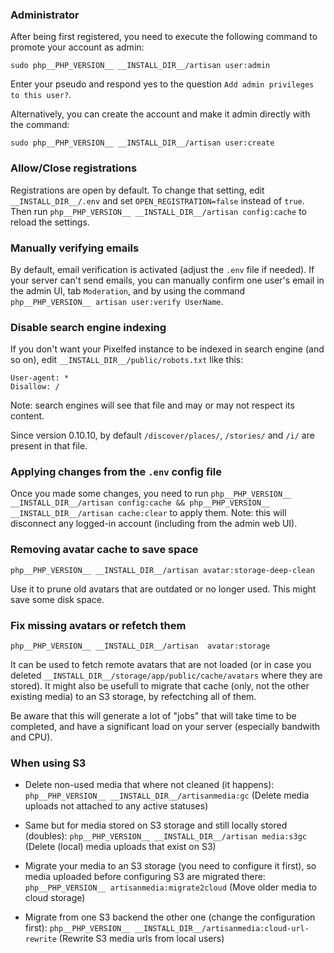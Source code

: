 ### Administrator

After being first registered, you need to execute the following command to promote your account as admin:

`sudo php__PHP_VERSION__ __INSTALL_DIR__/artisan user:admin`

Enter your pseudo and respond yes to the question `Add admin privileges to this user?`.

Alternatively, you can create the account and make it admin directly with the command:

`sudo php__PHP_VERSION__ __INSTALL_DIR__/artisan user:create`

### Allow/Close registrations

Registrations are open by default.
To change that setting, edit `__INSTALL_DIR__/.env` and set `OPEN_REGISTRATION=false` instead of `true`.
Then run `php__PHP_VERSION__ __INSTALL_DIR__/artisan config:cache` to reload the settings.

### Manually verifying emails

By default, email verification is activated (adjust the `.env` file if needed). If your server can't send emails, you can manually confirm one user's email in the admin UI, tab `Moderation`, and by using the command `php__PHP_VERSION__ artisan user:verify UserName`.

### Disable search engine indexing

If you don't want your Pixelfed instance to be indexed in search engine (and so on), edit `__INSTALL_DIR__/public/robots.txt` like this:

```text
User-agent: *
Disallow: /
```

Note: search engines will see that file and may or may not respect its content.

Since version 0.10.10, by default `/discover/places/`, `/stories/` and `/i/` are present in that file.

### Applying changes from the `.env` config file

Once you made some changes, you need to run `php__PHP_VERSION__ __INSTALL_DIR__/artisan config:cache && php__PHP_VERSION__ __INSTALL_DIR__/artisan cache:clear` to apply them.
Note: this will disconnect any logged-in account (including from the admin web UI).

### Removing avatar cache to save space

`php__PHP_VERSION__ __INSTALL_DIR__/artisan avatar:storage-deep-clean`

Use it to prune old avatars that are outdated or no longer used. This might save some disk space.

### Fix missing avatars or refetch them

`php__PHP_VERSION__ __INSTALL_DIR__/artisan  avatar:storage`

It can be used to fetch remote avatars that are not loaded (or in case you deleted `__INSTALL_DIR__/storage/app/public/cache/avatars` where they are stored).
It might also be usefull to migrate that cache (only, not the other existing media) to an S3 storage, by refectching all of them.

Be aware that this will generate a lot of "jobs" that will take time to be completed, and have a significant load on your server (especially bandwith and CPU).

### When using S3

- Delete non-used media that where not cleaned (it happens): `php__PHP_VERSION__ __INSTALL_DIR__/artisanmedia:gc` (Delete media uploads not attached to any active statuses)

- Same but for media stored on S3 storage and still locally stored (doubles): `php__PHP_VERSION__ __INSTALL_DIR__/artisan media:s3gc` (Delete (local) media uploads that exist on S3)

- Migrate your media to an S3 storage (you need to configure it first), so media uploaded before configuring S3 are migrated there: `php__PHP_VERSION__ artisanmedia:migrate2cloud` (Move older media to cloud storage)

- Migrate from one S3 backend the other one (change the configuration first): `php__PHP_VERSION__ __INSTALL_DIR__/artisanmedia:cloud-url-rewrite` (Rewrite S3 media urls from local users)
